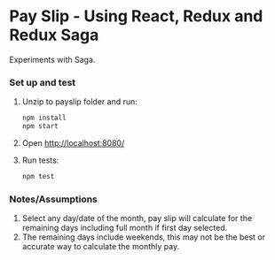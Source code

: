 # Pay Slip - Using React, Redux and Redux Saga

Experiments with Saga.

### Set up and test

1. Unzip to payslip folder and run:

    ```sh
    npm install
    npm start
    ```

2. Open [http://localhost:8080/](http://localhost:8080/)

3. Run tests:

    ```sh
    npm test
    ```
    
### Notes/Assumptions
1. Select any day/date of the month, pay slip will calculate for the remaining days including full month if first day selected.
2. The remaining days include weekends, this may not be the best or accurate way to calculate the monthly pay.